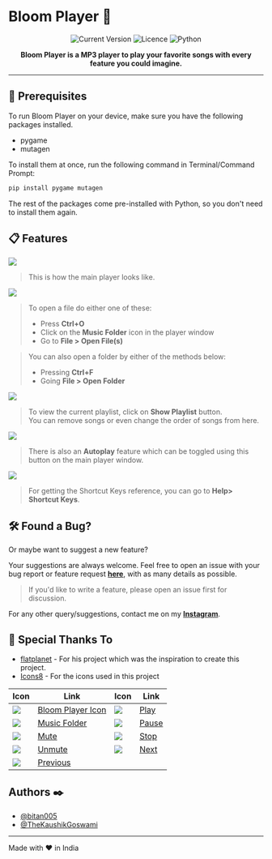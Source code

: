 # Bloom Player 🌷

<div align="center">

<img alt='Current Version' src='https://img.shields.io/badge/Current%20Version-1.3.1-white/?style=for-the-badge&color=white'/>   <img alt='Licence' src='https://img.shields.io/github/license/bitan005/Bloom-Player?style=for-the-badge'/> <img alt='Python' src='https://img.shields.io/badge/Made%20with-Python-blue/?style=for-the-badge&logo=python&color=blue'/>

<strong>Bloom Player is a MP3 player to play your favorite songs with every feature you could imagine. </strong>

</div>
<hr>

## 📌 Prerequisites

To run Bloom Player on your device, make sure you have the following packages installed.

 - pygame
 - mutagen
  
  To install them at once, run the following command in Terminal/Command Prompt:

  ```bash
  pip install pygame mutagen
  ```
 
  The rest of the packages come pre-installed with Python, so you don't need to install them again.
  
## 📋 Features

<img src="https://user-images.githubusercontent.com/83669071/197404762-dbb42cf8-6475-4096-afb7-3a9e51a8a727.png">

> This is how the main player looks like.

<img src="https://user-images.githubusercontent.com/83669071/197406913-74d578af-a357-4621-9957-ed731e944d33.png">

> To open a file do either one of these:
> - Press **Ctrl+O**
> - Click on the **Music Folder** icon in the player window
> - Go to **File > Open File(s)**

> You can also open a folder by either of the methods below:
> - Pressing **Ctrl+F**
> - Going **File > Open Folder**

<img src="https://user-images.githubusercontent.com/83669071/197406956-2b0174cf-8d82-483a-a9e2-ae75c6934e3c.png">

> To view the current playlist, click on **Show Playlist** button.<br>You can remove songs or even change the order of songs from here.

<img src="https://user-images.githubusercontent.com/83669071/197407027-630c0200-f9d3-4735-bc7e-f913911ddee5.png">

> There is also an **Autoplay** feature which can be toggled using this button on the main player window.

<img src="https://user-images.githubusercontent.com/83669071/197407114-c9fcf2a9-ad94-4e54-b985-81aec2f35200.png">

> For getting the Shortcut Keys reference, you can go to **Help> Shortcut Keys**.

## 🛠️ Found a Bug?
Or maybe want to suggest a new feature?

Your suggestions are always welcome. Feel free to open an issue with your bug report or feature request [**here**](https://github.com/bitan005/Bloom-Player/issues), with as many details as possible.

> If you'd like to write a feature, please open an issue first for discussion.

For any other query/suggestions, contact me on my **[Instagram](https://www.instagram.com/__bitan05__)**.

## 🤗 Special Thanks To

- [flatplanet](https://github.com/flatplanet/mp3) - For his project which was the inspiration to create this project.
- [Icons8](https://www.icons8.com) - For the icons used in this project

|Icon	| Link | Icon | Link|
|--|--|--|--|
| <img src = "https://user-images.githubusercontent.com/83669071/197404300-107cecd6-2b47-4215-b44b-6f1a984a870a.png"> | [Bloom Player Icon](https://icons8.com/icon/lBV40HOoU5pE/flower) | <img src="https://user-images.githubusercontent.com/83669071/197404490-89cf5713-c762-4fdf-9eb0-9d35b296bb72.png"> | [Play](https://icons8.com/icon/121268/start) |
| <img src = "https://user-images.githubusercontent.com/83669071/197404461-0ccb537c-86a2-4616-8090-26d36896fc56.png"> | [Music Folder](https://icons8.com/icon/119500/music-folder) | <img src = "https://user-images.githubusercontent.com/83669071/197404499-56d2607b-6bfa-4af7-8d43-8e74ab89bca3.png"> | [Pause](https://icons8.com/icon/121240/pause-squared) |
| <img src = "https://user-images.githubusercontent.com/83669071/197404446-304c2bc5-67e0-4620-9ae3-5b35fdfd6729.png"> | [Mute](https://icons8.com/icon/119574/mute) | <img src = "https://user-images.githubusercontent.com/83669071/197404506-0d69fa21-6737-45ac-ab7c-3086de637365.png"> | [Stop](https://icons8.com/icon/121269/stop-squared) |
| <img src = "https://user-images.githubusercontent.com/83669071/197404344-89f6bb93-337b-4419-b48e-a33da4dbdd28.png"> | [Unmute](https://icons8.com/icon/119558/audio) | <img src = "https://user-images.githubusercontent.com/83669071/197404510-be27c362-302a-471c-a6e6-75439ea5eb8e.png"> | [Next](https://icons8.com/icon/121229/last) |
| <img src = "https://user-images.githubusercontent.com/83669071/197404511-ba96c92a-2d89-456c-a16f-ec32b717ca31.png"> | [Previous](https://icons8.com/icon/121222/first) |

## Authors ✒️

- [@bitan005](https://github.com/bitan005)
- [@TheKaushikGoswami](https://github.com/TheKaushikGoswami)
------

Made with :heart: in India